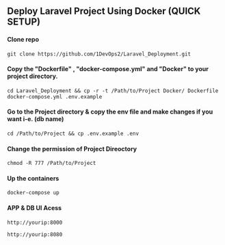 ## Deploy Laravel Project Using Docker (QUICK SETUP)

#### Clone repo

    git clone https://github.com/1DevOps2/Laravel_Deployment.git
    
#### Copy the "Dockerfile" , "docker-compose.yml" and "Docker" to your project directory.

    cd Laravel_Deployment && cp -r -t /Path/to/Project Docker/ Dockerfile docker-compose.yml .env.example
    
#### Go to the Project directory & copy the env file and make changes if you want i-e. (db name)

    cd /Path/to/Project && cp .env.example .env
    
#### Change the permission of Project Direoctory

    chmod -R 777 /Path/to/Project
    
#### Up the containers 
    
    docker-compose up
    
#### APP & DB UI Acess

    http://yourip:8000
    
    http://yourip:8080
